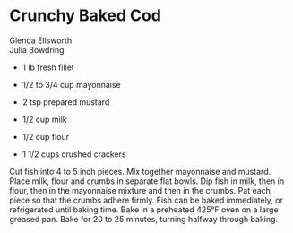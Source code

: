 # Crunchy Baked Cod

Glenda Ellsworth<br/>
Julia Bowdring

- 1 lb fresh fillet
- 1/2 to 3/4 cup mayonnaise
- 2 tsp prepared mustard

- 1/2 cup milk
- 1/2 cup flour
- 1 1/2 cups crushed crackers

Cut fish into 4 to 5 inch pieces. Mix together mayonnaise and mustard.  Place milk, flour and crumbs in separate flat bowls. Dip fish in milk, then in flour, then in the mayonnaise mixture and then in the crumbs. Pat each piece so that the crumbs adhere firmly. Fish can be baked immediately, or refrigerated until baking time. Bake in a preheated 425°F oven on a large greased pan. Bake for 20 to 25 minutes, turning halfway through baking.